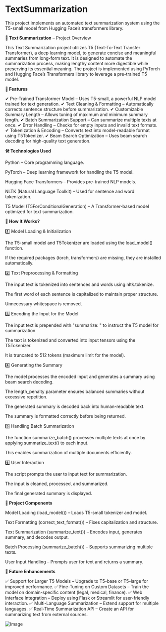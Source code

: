 # TextSummarization

This project implements an automated text summarization system using the T5-small model from Hugging Face’s transformers library.

**📄 Text Summarization** – Project Overview

This Text Summarization project utilizes T5 (Text-To-Text Transfer Transformer), a deep learning model, to generate concise and meaningful summaries from long-form text. It is designed to automate the summarization process, making lengthy content more digestible while preserving its essential meaning. The project is implemented using PyTorch and Hugging Face’s Transformers library to leverage a pre-trained T5 model.

**🌟 Features**

✔ Pre-Trained Transformer Model – Uses T5-small, a powerful NLP model trained for text generation.
✔ Text Cleaning & Formatting – Automatically corrects sentence structure before summarization.
✔ Customizable Summary Length – Allows tuning of maximum and minimum summary length.
✔ Batch Summarization Support – Can summarize multiple texts at once.
✔ Error Handling – Checks for empty inputs and invalid text formats.
✔ Tokenization & Encoding – Converts text into model-readable format using T5Tokenizer.
✔ Beam Search Optimization – Uses beam search decoding for high-quality text generation.

**🛠️ Technologies Used**

Python – Core programming language.

PyTorch – Deep learning framework for handling the T5 model.

Hugging Face Transformers – Provides pre-trained NLP models.

NLTK (Natural Language Toolkit) – Used for sentence and word tokenization.

T5 Model (T5ForConditionalGeneration) – A Transformer-based model optimized for text summarization.

**🚀 How It Works?**

1️⃣ Model Loading & Initialization

The T5-small model and T5Tokenizer are loaded using the load_model() function.

If the required packages (torch, transformers) are missing, they are installed automatically.

2️⃣ Text Preprocessing & Formatting

The input text is tokenized into sentences and words using nltk.tokenize.

The first word of each sentence is capitalized to maintain proper structure.

Unnecessary whitespace is removed.

3️⃣ Encoding the Input for the Model

The input text is prepended with "summarize: " to instruct the T5 model for summarization.

The text is tokenized and converted into input tensors using the T5Tokenizer.

It is truncated to 512 tokens (maximum limit for the model).

4️⃣ Generating the Summary

The model processes the encoded input and generates a summary using beam search decoding.

The length_penalty parameter ensures balanced summaries without excessive repetition.

The generated summary is decoded back into human-readable text.

The summary is formatted correctly before being returned.

5️⃣ Handling Batch Summarization

The function summarize_batch() processes multiple texts at once by applying summarize_text() to each input.

This enables summarization of multiple documents efficiently.

6️⃣ User Interaction

The script prompts the user to input text for summarization.

The input is cleaned, processed, and summarized.

The final generated summary is displayed.

**📂 Project Components**

Model Loading (load_model()) – Loads T5-small tokenizer and model.

Text Formatting (correct_text_format()) – Fixes capitalization and structure.

Text Summarization (summarize_text()) – Encodes input, generates summary, and decodes output.

Batch Processing (summarize_batch()) – Supports summarizing multiple texts.

User Input Handling – Prompts user for text and returns a summary.

**📌 Future Enhancements**

✅ Support for Larger T5 Models – Upgrade to T5-base or T5-large for improved performance.
✅ Fine-Tuning on Custom Datasets – Train the model on domain-specific content (legal, medical, finance).
✅ Web Interface Integration – Deploy using Flask or Streamlit for user-friendly interaction.
✅ Multi-Language Summarization – Extend support for multiple languages.
✅ Real-Time Summarization API – Create an API for summarizing text from external sources.

![Image](https://github.com/user-attachments/assets/b9c05be0-4feb-402d-923a-afa0cee47b5e)
